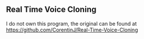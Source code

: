 ## Real Time Voice Cloning

I do not own this program, the original can be found at https://github.com/CorentinJ/Real-Time-Voice-Cloning
